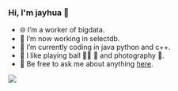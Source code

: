 ### Hi, I'm jayhua 👋

- 🌐 I’m a worker of bigdata. 
- 🥳 I’m now working in selectdb.
- 🤔 I’m currently coding in java python and c++.
- 🤠 I like playing ball 🏀🎳	🏸 and photography 📸.
- 💬 Be free to ask me about anything [here](https://github.com/JayITH/JayITH/issues).

![](https://raw.githubusercontent.com/thinkingthigh/thinkingthigh/main/assets/github-contribution-grid-snake.svg)
